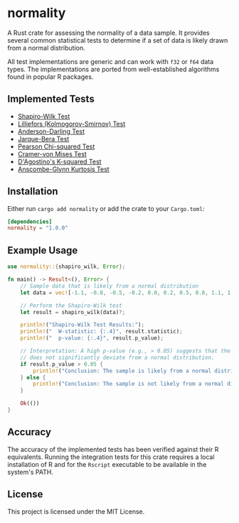 # normality

A Rust crate for assessing the normality of a data sample. It provides several common statistical tests to determine if a set of data is likely drawn from a normal distribution.

All test implementations are generic and can work with `f32` or `f64` data types. The implementations are ported from well-established algorithms found in popular R packages.

## Implemented Tests
- [Shapiro-Wilk Test](https://en.wikipedia.org/wiki/Shapiro%E2%80%93Wilk_test)
- [Lilliefors (Kolmogorov-Smirnov) Test](https://en.wikipedia.org/wiki/Lilliefors_test)
- [Anderson-Darling Test](https://en.wikipedia.org/wiki/Anderson%E2%80%93Darling_test)
- [Jarque-Bera Test](https://en.wikipedia.org/wiki/Jarque%E2%80%93Bera_test)
- [Pearson Chi-squared Test](https://en.wikipedia.org/wiki/Pearson%27s_chi-squared_test)
- [Cramer-von Mises Test](https://en.wikipedia.org/wiki/Cram%C3%A9r%E2%80%93von_Mises_criterion)
- [D'Agostino's K-squared Test](https://en.wikipedia.org/wiki/D%27Agostino%27s_K-squared_test)
- [Anscombe-Glynn Kurtosis Test](https://doi.org/10.1093/biomet/70.1.227)

## Installation
Either run `cargo add normality` or add the crate to your `Cargo.toml`:

```toml
[dependencies]
normality = "1.0.0"
```

## Example Usage
```rust
use normality::{shapiro_wilk, Error};

fn main() -> Result<(), Error> {
    // Sample data that is likely from a normal distribution
    let data = vec![-1.1, -0.8, -0.5, -0.2, 0.0, 0.2, 0.5, 0.8, 1.1, 1.3];

    // Perform the Shapiro-Wilk test
    let result = shapiro_wilk(data)?;

    println!("Shapiro-Wilk Test Results:");
    println!("  W-statistic: {:.4}", result.statistic);
    println!("  p-value: {:.4}", result.p_value);

    // Interpretation: A high p-value (e.g., > 0.05) suggests that the data
    // does not significantly deviate from a normal distribution.
    if result.p_value > 0.05 {
        println!("Conclusion: The sample is likely from a normal distribution.");
    } else {
        println!("Conclusion: The sample is not likely from a normal distribution.");
    }

    Ok(())
}
```

## Accuracy
The accuracy of the implemented tests has been verified against their R equivalents. Running the integration tests for this crate requires a local installation of R and for the `Rscript` executable to be available in the system's PATH.

## License
This project is licensed under the MIT License.
